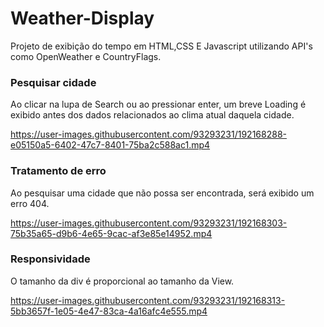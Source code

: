 # Weather-Display

Projeto de exibição do tempo em HTML,CSS E Javascript utilizando API's como OpenWeather e CountryFlags.

### Pesquisar cidade
Ao clicar na lupa de Search ou ao pressionar enter, um breve Loading é exibido antes dos dados relacionados ao clima atual daquela cidade.<br>

https://user-images.githubusercontent.com/93293231/192168288-e05150a5-6402-47c7-8401-75ba2c588ac1.mp4


### Tratamento de erro
Ao pesquisar uma cidade que não possa ser encontrada, será exibido um erro 404.<br>

https://user-images.githubusercontent.com/93293231/192168303-75b35a65-d9b6-4e65-9cac-af3e85e14952.mp4


### Responsividade
O tamanho da div é proporcional ao tamanho da View.<br>

https://user-images.githubusercontent.com/93293231/192168313-5bb3657f-1e05-4e47-83ca-4a16afc4e555.mp4

